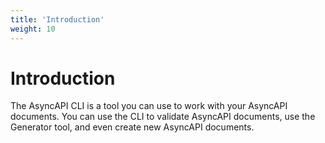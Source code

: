 ```yaml
---
title: 'Introduction'
weight: 10
---
```


# Introduction
The AsyncAPI CLI is a tool you can use to work with your AsyncAPI documents. You can use the CLI to validate AsyncAPI documents, use the Generator tool, and even create new AsyncAPI documents.
